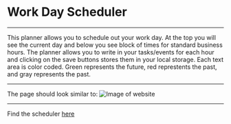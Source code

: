 # Work Day Scheduler
***
This planner allows you to schedule out your work day. At the top you will see the current day and below you see block of times for standard business hours. The planner allows you to write in your tasks/events for each hour and clicking on the save buttons stores them in your local storage. Each text area is color coded. Green represents the future, red represtents the past, and gray represents the past.
***
The page should look similar to:
![Image of website](https://ngranzow.github.io/cool-cal/assets/images/work_day_scheduler.png)
***
Find the scheduler [here](https://ngranzow.github.io/cool-cal/)